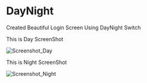 # DayNight

Created Beautiful Login Screen Using DayNight Switch

This is Day ScreenShot

![Screenshot_Day](https://user-images.githubusercontent.com/39170106/99514056-5364d780-29b1-11eb-8ff4-a5232e293273.png)

This is Night ScreenShot

![Screenshot_Night](https://user-images.githubusercontent.com/39170106/99514066-552e9b00-29b1-11eb-9825-c390d6d91ed7.png)
